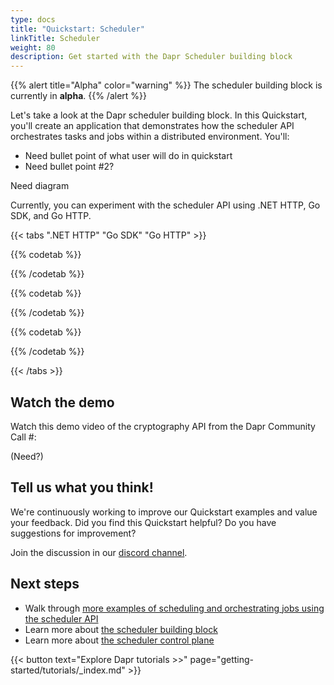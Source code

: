 ```yaml
---
type: docs
title: "Quickstart: Scheduler"
linkTitle: Scheduler
weight: 80
description: Get started with the Dapr Scheduler building block
---
```


{{% alert title="Alpha" color="warning" %}}
The scheduler building block is currently in **alpha**. 
{{% /alert %}}

Let's take a look at the Dapr scheduler building block. In this Quickstart, you'll create an application that demonstrates how the scheduler API orchestrates tasks and jobs within a distributed environment. You'll:
- Need bullet point of what user will do in quickstart
- Need bullet point #2?

Need diagram

Currently, you can experiment with the scheduler API using .NET HTTP, Go SDK, and Go HTTP.

{{< tabs ".NET HTTP" "Go SDK" "Go HTTP" >}}

 <!-- .NET HTTP -->
{{% codetab %}}

{{% /codetab %}}

 <!-- Go SDK -->
{{% codetab %}}

{{% /codetab %}}

 <!-- Go HTTP -->
{{% codetab %}}

{{% /codetab %}}


{{< /tabs >}}

## Watch the demo

Watch this demo video of the cryptography API from the Dapr Community Call #:

(Need?)

## Tell us what you think!

We're continuously working to improve our Quickstart examples and value your feedback. Did you find this Quickstart helpful? Do you have suggestions for improvement?

Join the discussion in our [discord channel](https://discord.com/channels/778680217417809931/953427615916638238).

## Next steps

- Walk through [more examples of scheduling and orchestrating jobs using the scheduler API](link)
- Learn more about [the scheduler building block](link)
- Learn more about [the scheduler control plane](link)

{{< button text="Explore Dapr tutorials  >>" page="getting-started/tutorials/_index.md" >}}

